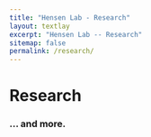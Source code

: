 ```yaml
---
title: "Hensen Lab - Research"
layout: textlay
excerpt: "Hensen Lab -- Research"
sitemap: false
permalink: /research/
---
```


# Research



### ... and more.
